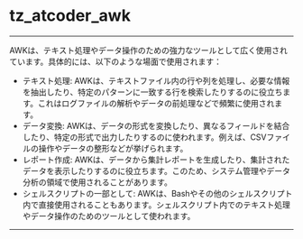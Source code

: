 # tz_atcoder_awk

---

AWKは、テキスト処理やデータ操作のための強力なツールとして広く使用されています。具体的には、以下のような場面で使用されます：

* テキスト処理: AWKは、テキストファイル内の行や列を処理し、必要な情報を抽出したり、特定のパターンに一致する行を検索したりするのに役立ちます。これはログファイルの解析やデータの前処理などで頻繁に使用されます。
* データ変換: AWKは、データの形式を変換したり、異なるフィールドを結合したり、特定の形式で出力したりするのに使われます。例えば、CSVファイルの操作やデータの整形などが挙げられます。
* レポート作成: AWKは、データから集計レポートを生成したり、集計されたデータを表示したりするのに役立ちます。このため、システム管理やデータ分析の領域で使用されることがあります。
* シェルスクリプトの一部として: AWKは、Bashやその他のシェルスクリプト内で直接使用されることもあります。シェルスクリプト内でのテキスト処理やデータ操作のためのツールとして使われます。

---
